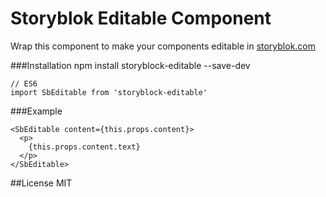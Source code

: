 # Storyblok Editable Component

Wrap this component to make your components editable in [storyblok.com](https://www.storyblok.com/)

###Installation
    npm install storyblock-editable --save-dev

    // ES6
    import SbEditable from 'storyblock-editable'


###Example

    <SbEditable content={this.props.content}>
      <p>
        {this.props.content.text}
      </p>
    </SbEditable>


##License
MIT
